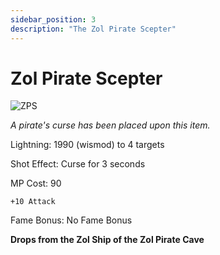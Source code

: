 ```yaml
---
sidebar_position: 3
description: "The Zol Pirate Scepter"
---
```


# Zol Pirate Scepter

![ZPS](https://vwiki.valorserver.com/api/item/picture/zol%20pirate%20scepter)

<i>A pirate's curse has been placed upon this item.</i>

Lightning: 1990 (wismod) to 4 targets

Shot Effect: Curse for 3 seconds

MP Cost: 90

    +10 Attack

Fame Bonus:  No Fame Bonus

**Drops from the Zol Ship of the Zol Pirate Cave**
